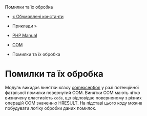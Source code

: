 Помилки та їх обробка

-   [« Обумовлені константи](com.constants.md)
    
-   [Приклади »](com.examples.md)
    
-   [PHP Manual](index.md)
    
-   [COM](book.com.md)
    
-   Помилки та їх обробка
    

# Помилки та їх обробка

Модуль викидає винятки класу [comexception](class.com-exception.html) у разі потенційної фатальної помилки повернутий COM. Винятки COM мають чітко визначену властивість `code`, що відповідає поверненому з різних операцій COM значенню HRESULT. На підставі цього коду можна побудувати логіку обробки даних помилок.